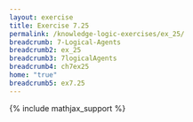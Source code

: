 ```yaml
---
layout: exercise
title: Exercise 7.25
permalink: /knowledge-logic-exercises/ex_25/
breadcrumb: 7-Logical-Agents
breadcrumb2: ex_25
breadcrumb3: 7logicalAgents
breadcrumb4: ch7ex25
home: "true"
breadcrumb5: ex7.25
---
```


{% include mathjax_support %}


